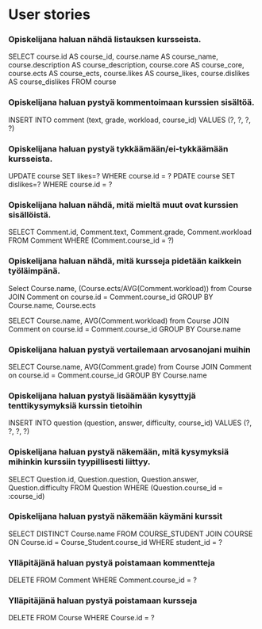 # User stories

### Opiskelijana haluan nähdä listauksen kursseista. 

SELECT course.id AS course_id, course.name AS course_name, course.description AS course_description, course.core AS course_core, course.ects AS course_ects, course.likes AS course_likes, course.dislikes AS course_dislikes
FROM course

### Opiskelijana haluan pystyä kommentoimaan kurssien sisältöä.

INSERT INTO comment (text, grade, workload, course_id) VALUES (?, ?, ?, ?)

### Opiskelijana haluan pystyä tykkäämään/ei-tykkäämään kursseista.

UPDATE course SET likes=? WHERE course.id = ?
PDATE course SET dislikes=? WHERE course.id = ?

### Opiskelijana haluan nähdä, mitä mieltä muut ovat kurssien sisällöistä.

SELECT Comment.id, Comment.text, Comment.grade, Comment.workload FROM Comment WHERE (Comment.course_id = ?)

### Opiskelijana haluan nähdä, mitä kursseja pidetään kaikkein työläimpänä.

Select Course.name, (Course.ects/AVG(Comment.workload)) from Course JOIN Comment on course.id = Comment.course_id GROUP BY Course.name, Course.ects

SELECT Course.name, AVG(Comment.workload) from Course JOIN Comment on course.id = Comment.course_id GROUP BY Course.name

### Opiskelijana haluan pystyä vertailemaan arvosanojani muihin

SELECT Course.name, AVG(Comment.grade) from Course JOIN Comment on course.id = Comment.course_id GROUP BY Course.name

### Opiskelijana haluan pystyä lisäämään kysyttyjä tenttikysymyksiä kurssin tietoihin

INSERT INTO question (question, answer, difficulty, course_id) VALUES (?, ?, ?, ?)

### Opiskelijana haluan pystyä näkemään, mitä kysymyksiä mihinkin kurssiin tyypillisesti liittyy.

SELECT Question.id, Question.question, Question.answer, Question.difficulty FROM Question WHERE (Question.course_id = :course_id)

### Opiskelijana haluan pystyä näkemään käymäni kurssit

 SELECT DISTINCT Course.name FROM COURSE_STUDENT JOIN COURSE ON Course.id = Course_Student.course_id WHERE student_id = ?

### Ylläpitäjänä haluan pystyä poistamaan kommentteja

DELETE FROM Comment WHERE Comment.course_id = ?

### Ylläpitäjänä haluan pystyä poistamaan kursseja
DELETE FROM Course WHERE Course.id = ?
